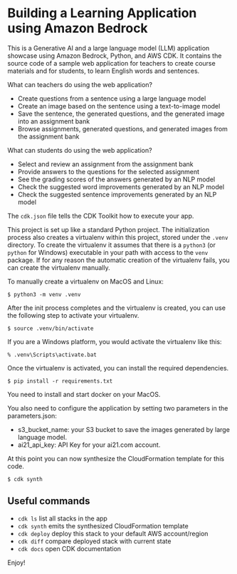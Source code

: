 
# Building a Learning Application using Amazon Bedrock

This is a Generative AI and a large language model (LLM) application showcase using Amazon Bedrock, Python, and AWS CDK. It contains the source code of a sample web application for teachers to create course materials and for students, to learn English words and sentences.

What can teachers do using the web application?
- Create questions from a sentence using a large language model 
- Create an image based on the sentence using a text-to-image model
- Save the sentence, the generated questions, and the generated image into an assignment bank
- Browse assignments, generated questions, and generated images from the assignment bank

 What can students do using the web application?
- Select and review an assignment from the assignment bank
- Provide answers to the questions for the selected assignment 
- See the grading scores of the answers generated by an NLP model
- Check the suggested word improvements generated by an NLP model
- Check the suggested sentence improvements generated by an NLP model

The `cdk.json` file tells the CDK Toolkit how to execute your app.

This project is set up like a standard Python project.  The initialization
process also creates a virtualenv within this project, stored under the `.venv`
directory.  To create the virtualenv it assumes that there is a `python3`
(or `python` for Windows) executable in your path with access to the `venv`
package. If for any reason the automatic creation of the virtualenv fails,
you can create the virtualenv manually.

To manually create a virtualenv on MacOS and Linux:

```
$ python3 -m venv .venv
```

After the init process completes and the virtualenv is created, you can use the following
step to activate your virtualenv.

```
$ source .venv/bin/activate
```

If you are a Windows platform, you would activate the virtualenv like this:

```
% .venv\Scripts\activate.bat
```

Once the virtualenv is activated, you can install the required dependencies.

```
$ pip install -r requirements.txt
```

You need to install and start docker on your MacOS.

You also need to configure the application by setting two parameters in the parameters.json:
- s3_bucket_name: your S3 bucket to save the images generated by large language model.
- ai21_api_key: API Key for your ai21.com account.

At this point you can now synthesize the CloudFormation template for this code.

```
$ cdk synth
```

## Useful commands

 * `cdk ls`          list all stacks in the app
 * `cdk synth`       emits the synthesized CloudFormation template
 * `cdk deploy`      deploy this stack to your default AWS account/region
 * `cdk diff`        compare deployed stack with current state
 * `cdk docs`        open CDK documentation

Enjoy!
